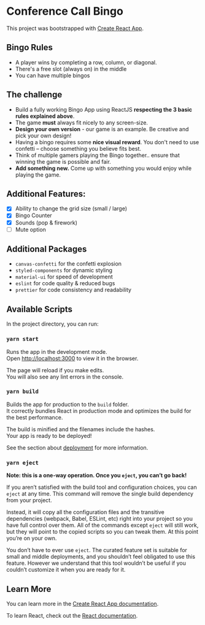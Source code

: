 # Conference Call Bingo

This project was bootstrapped with [Create React App](https://github.com/facebook/create-react-app).

## Bingo Rules

- A player wins by completing a row, column, or diagonal.
- There's a free slot (always on) in the middle
- You can have multiple bingos

## The challenge

- Build a fully working Bingo App using ReactJS **respecting the 3 basic rules explained above**.
- The game **must** always fit nicely to any screen-size.
- **Design your own version** - our game is an example. Be creative and pick your own design!
- Having a bingo requires some **nice visual reward**. You don't need to use confetti – choose something you believe fits best.
- Think of multiple gamers playing the Bingo together.. ensure that winning the game is possible and fair.
- **Add something new.** Come up with something you would enjoy while playing the game.

## Additional Features:

- [x] Ability to change the grid size (small / large)
- [x] Bingo Counter
- [x] Sounds (pop & firework)
- [ ] Mute option

## Additional Packages

- `canvas-confetti` for the confetti explosion
- `styled-components` for dynamic styling
- `material-ui` for speed of development
- `eslint` for code quality & reduced bugs
- `prettier` for code consistency and readability


## Available Scripts

In the project directory, you can run:

### `yarn start`

Runs the app in the development mode.\
Open [http://localhost:3000](http://localhost:3000) to view it in the browser.

The page will reload if you make edits.\
You will also see any lint errors in the console.

### `yarn build`

Builds the app for production to the `build` folder.\
It correctly bundles React in production mode and optimizes the build for the best performance.

The build is minified and the filenames include the hashes.\
Your app is ready to be deployed!

See the section about [deployment](https://facebook.github.io/create-react-app/docs/deployment) for more information.

### `yarn eject`

**Note: this is a one-way operation. Once you `eject`, you can’t go back!**

If you aren’t satisfied with the build tool and configuration choices, you can `eject` at any time. This command will remove the single build dependency from your project.

Instead, it will copy all the configuration files and the transitive dependencies (webpack, Babel, ESLint, etc) right into your project so you have full control over them. All of the commands except `eject` will still work, but they will point to the copied scripts so you can tweak them. At this point you’re on your own.

You don’t have to ever use `eject`. The curated feature set is suitable for small and middle deployments, and you shouldn’t feel obligated to use this feature. However we understand that this tool wouldn’t be useful if you couldn’t customize it when you are ready for it.

## Learn More

You can learn more in the [Create React App documentation](https://facebook.github.io/create-react-app/docs/getting-started).

To learn React, check out the [React documentation](https://reactjs.org/).
